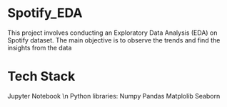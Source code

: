 # Spotify_EDA

This project involves conducting an Exploratory Data Analysis (EDA) on Spotify dataset. The main objective is to observe the trends and find the insights from the data

# Tech Stack
Jupyter Notebook \n
Python libraries:
Numpy
Pandas 
Matplolib
Seaborn
